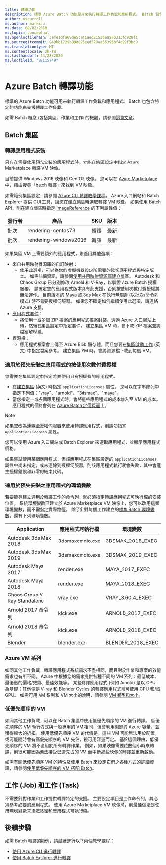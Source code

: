 ```yaml
---
title: 轉譯功能
description: 標準 Azure Batch 功能是用來執行轉譯工作負載和應用程式。 Batch 包含支援轉譯工作負載的特定功能。
author: mscurrell
ms.author: markscu
ms.date: 08/02/2018
ms.topic: conceptual
ms.openlocfilehash: 3efe1dfa69de5ce41aed2152baa88b313fd928f1
ms.sourcegitcommit: 849bb1729b89d075eed579aa36395bf4d29f3bd9
ms.translationtype: MT
ms.contentlocale: zh-TW
ms.lasthandoff: 04/28/2020
ms.locfileid: "82115749"
---
```

# <a name="azure-batch-rendering-capabilities"></a>Azure Batch 轉譯功能

標準的 Azure Batch 功能可用來執行轉譯工作負載和應用程式。 Batch 也包含特定的功能來支援轉譯工作負載。

如需 Batch 概念 (包括集區、作業和工作) 的概觀，請參閱[這篇文章](https://docs.microsoft.com/azure/batch/batch-api-basics)。

## <a name="batch-pools"></a>Batch 集區

### <a name="rendering-application-installation"></a>轉譯應用程式安裝

只有在需要使用預先安裝的應用程式時，才能在集區設定中指定 Azure Marketplace 轉譯 VM 映像。

目前提供 Windows 2016 映像和 CentOS 映像。  您可以在 [Azure Marketplace](https://azuremarketplace.microsoft.com) 中，藉由搜尋「batch 轉譯」來找到 VM 映像。

如需範例集區設定，請參閱 [Azure CLI 轉譯教學課程](https://docs.microsoft.com/azure/batch/tutorial-rendering-cli)。  Azure 入口網站和 Batch Explorer 提供 GUI 工具，讓您在建立集區時選取轉譯 VM 映像。  如果使用 Batch API，則在建立集區時指定 [ImageReference](https://docs.microsoft.com/rest/api/batchservice/pool/add#imagereference) 的下列屬性值：

| 發行者 | 產品 | SKU | 版本 |
|---------|---------|---------|--------|
| 批次 | rendering-centos73 | 轉譯 | 最新 |
| 批次 | rendering-windows2016 | 轉譯 | 最新 |

如果集區 VM 上需要額外的應用程式，則適用其他選項：

* 來自共用映射資源庫的自訂映射：
  * 使用此選項，可以為您的虛擬機器設定所需要的確切應用程式與特定版本。 如需詳細資訊，請參閱[使用共用映射資源庫建立集](batch-sig-images.md)區。 Autodesk 和 Chaos Group 已分別修改 Arnold 和 V-Ray，以驗證 Azure Batch 授權服務。 請確定您的應用程式版本具有此支援，否則按使用次數付費授權將無法運作。 目前版本的 Maya 或 3ds Max 在執行無周邊 (以批次/命令列模式) 時不需要授權伺服器。 如果您不確定如何繼續使用此選項，請連絡 Azure 支援。
* [應用程式套件](https://docs.microsoft.com/azure/batch/batch-application-packages)：
  * 將使用一或多個 ZIP 檔案的應用程式檔案封裝、透過 Azure 入口網站上傳，然後在集區設定中指定套件。 建立集區 VM 時，會下載 ZIP 檔案並將檔案解壓縮。
* 資源檔：
  * 應用程式檔案會上傳至 Azure Blob 儲存體，而且您要在[集區啟動工作](https://docs.microsoft.com/rest/api/batchservice/pool/add#starttask) \(英文\) 中指定檔案參考。 建立集區 VM 時，會將資源檔下載到每個 VM。

### <a name="pay-for-use-licensing-for-pre-installed-applications"></a>適用於預先安裝之應用程式的按使用次數付費授權

您需要在集區設定中指定將要使用且有授權費的應用程式。

* 在[建立集區](https://docs.microsoft.com/rest/api/batchservice/pool/add#request-body) \(英文\) 時指定 `applicationLicenses` 屬性。  您可以在字串陣列中指定下列值："vray"、"arnold"、"3dsmax"、"maya"。
* 當您指定一或多個應用程式時，會將這些應用程式的成本加入至 VM 的成本。  應用程式的價格會列在 [Azure Batch 定價頁面](https://azure.microsoft.com/pricing/details/batch/#graphic-rendering)上。

> [!NOTE]
> 如果您改為連線至授權伺服器來使用轉譯應用程式，則請勿指定 `applicationLicenses` 屬性。

您可以使用 Azure 入口網站或 Batch Explorer 來選取應用程式，並顯示應用程式價格。

如果嘗試使用某個應用程式，但該應用程式在集區設定的 `applicationLicenses` 屬性中尚未指定，或未連線到授權伺服器，則該應用程式執行就會失敗，其中會產生授權錯誤和非零的結束代碼。

### <a name="environment-variables-for-pre-installed-applications"></a>適用於預先安裝之應用程式的環境變數

若要能夠建立適用於轉譯工作的命令列，就必須指定轉譯應用程式可執行檔的安裝位置。  系統環境變數已建立於 Azure Marketplace VM 映像上，您可以改用這類環境變數，而不需指定實際路徑。  除了針對每個工作建立的[標準 Batch 環境變數](https://docs.microsoft.com/azure/batch/batch-compute-node-environment-variables)，還有下列環境變數。

|Application|應用程式可執行檔|環境變數|
|---------|---------|---------|
|Autodesk 3ds Max 2018|3dsmaxcmdio.exe|3DSMAX_2018_EXEC|
|Autodesk 3ds Max 2019|3dsmaxcmdio.exe|3DSMAX_2019_EXEC|
|Autodesk Maya 2017|render.exe|MAYA_2017_EXEC|
|Autodesk Maya 2018|render.exe|MAYA_2018_EXEC|
|Chaos Group V-Ray Standalone|vray.exe|VRAY_3.60.4_EXEC|
Arnold 2017 命令列|kick.exe|ARNOLD_2017_EXEC|
|Arnold 2018 命令列|kick.exe|ARNOLD_2018_EXEC|
|Blender|blender.exe|BLENDER_2018_EXEC|

### <a name="azure-vm-families"></a>Azure VM 系列

如同其他工作負載，轉譯應用程式系統需求不盡相同，而且對於作業和專案的效能需求也有所不同。  Azure 中根據您的需求提供各種不同的 VM 系列：最低成本、最優惠的價格/效能、最佳效能等。
某些轉譯應用程式 (例如 Arnold) 是以 CPU 為基礎；其他像是 V-ray 和 Blender Cycles 的轉譯應用程式則可使用 CPU 和/或 GPU。
如需可用 VM 系列和 VM 大小的說明，請參閱 [VM 類型和大小](https://docs.microsoft.com/azure/virtual-machines/windows/sizes)。

### <a name="low-priority-vms"></a>低優先順序的 VM

如同其他工作負載，可以在 Batch 集區中使用低優先順序的 VM 進行轉譯。  低優先順序的 VM 執行方式與一般專用的 VM 相同，但會利用剩餘的 Azure 容量，並獲得較大的折扣。  使用低優先順序 VM 的代價是，這些 VM 可能無法用於配置，或可能隨時會有高優先順序的 VM 先佔，視可用容量而定。 基於這個理由，低優先順序的 VM 將不適用於所有轉譯作業。 例如，如果映像需要花數個小時來轉譯，則很可能因為無法接受已遭先占的 VM 而中斷那些映像的轉譯並重新啟動。

如需有關低優先順序 VM 的特性及使用 Batch 來設定它們之各種方式的詳細資訊，請參閱[使用低優先順序的 VM 搭配 Batch](https://docs.microsoft.com/azure/batch/batch-low-pri-vms)。

## <a name="jobs-and-tasks"></a>工作 (Job) 和工作 (Task)

不需要針對作業和工作提供轉譯特定的支援。  主要設定項目是工作命令列，其必須參考必要的應用程式。
使用 Azure Marketplace VM 映像時，則最佳做法是使用環境變數來指定路徑和應用程式可執行檔。

## <a name="next-steps"></a>後續步驟

如需 Batch 轉譯的範例，請試著進行以下兩個教學課程：

* [使用 Azure CLI 進行轉譯](https://docs.microsoft.com/azure/batch/tutorial-rendering-cli)
* [使用 Batch Explorer 進行轉譯](https://docs.microsoft.com/azure/batch/tutorial-rendering-batchexplorer-blender)
